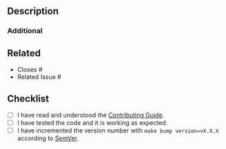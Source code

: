 <!--
  Ensure that the Pull Request title and commits follows our
  [Commit Message Guidelines](https://github.com/caffeine-addictt/waku/blob/main/CONTRIBUTING.md#commit-message-guidelines).

  Fill in the following fields with the appropriate information.
-->

## Description

### Additional

<!--Like if you need help writing tests etc.-->

## Related

- Closes #
- Related Issue #

## Checklist

- [ ] I have read and understood the [Contributing Guide](https://github.com/caffeine-addictt/waku/blob/main/CONTRIBUTING.md).
- [ ] I have tested the code and it is working as expected.
- [ ] I have incremented the version number with `make bump version=vX.X.X` according to [SemVer](https://semver.org).
